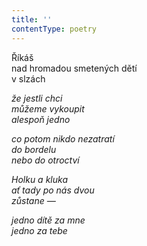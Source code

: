 ```yaml
---
title: ''
contentType: poetry
---
```


<section>

Říkáš  
nad hromadou smetených dětí  
v slzách

_že jestli chci  
můžeme vykoupit  
alespoň jedno_

</section>

<section>

_co potom nikdo nezatratí  
do bordelu  
nebo do otroctví_

</section>

<section>

_Holku a kluka  
ať tady po nás dvou  
zůstane —_

</section>

<section>

_jedno dítě za mne  
jedno za tebe_

</section>
